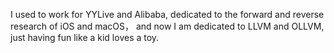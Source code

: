 I used to work for YYLive and Alibaba, dedicated to the forward and reverse research of iOS and macOS，
and now I am dedicated to LLVM and OLLVM, just having fun like a kid loves a toy.
